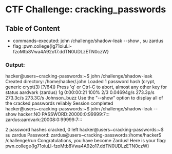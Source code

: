 # CTF Challenge: cracking_passwords

## Table of Content

- commands-executed: john /challenge/shadow-leak --show , su zardus
- flag :pwn.college{Ig71oiuLl-fzoMtb8Vwa4A92o17.ddTN0UDLzETN0czW}


### Output:

hacker@users~cracking-passwords:~$ john /challenge/shadow-leak 
Created directory: /home/hacker/.john
Loaded 1 password hash (crypt, generic crypt(3) [?/64])
Press 'q' or Ctrl-C to abort, almost any other key for status
aardvark         (zardus)
1g 0:00:00:21 100% 2/3 0.04694g/s 273.3p/s 273.3c/s 273.3C/s Johnson..buzz
Use the "--show" option to display all of the cracked passwords reliably
Session completed
hacker@users~cracking-passwords:~$ john /challenge/shadow-leak --show
hacker:NO PASSWORD:20000:0:99999:7:::
zardus:aardvark:20008:0:99999:7:::

2 password hashes cracked, 0 left
hacker@users~cracking-passwords:~$ su zardus
Password: 
zardus@users~cracking-passwords:/home/hacker$ /challenge/run 
Congratulations, you have become Zardus! Here is your flag:
pwn.college{Ig71oiuLl-fzoMtb8Vwa4A92o17.ddTN0UDLzETN0czW}

